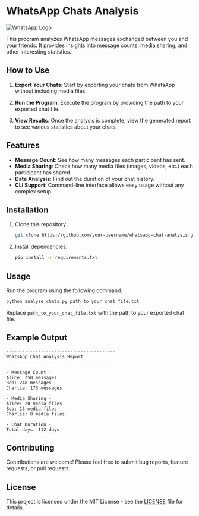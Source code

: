 # WhatsApp Chats Analysis

![WhatsApp Logo](https://static.whatsapp.net/rsrc.php/v3/yR/r/y8-PTBaP90a.png)

This program analyzes WhatsApp messages exchanged between you and your friends. It provides insights into message counts, media sharing, and other interesting statistics.

## How to Use

1. **Export Your Chats**: Start by exporting your chats from WhatsApp without including media files.

2. **Run the Program**: Execute the program by providing the path to your exported chat file.

3. **View Results**: Once the analysis is complete, view the generated report to see various statistics about your chats.

## Features

- **Message Count**: See how many messages each participant has sent.
- **Media Sharing**: Check how many media files (images, videos, etc.) each participant has shared.
- **Date Analysis**: Find out the duration of your chat history.
- **CLI Support**: Command-line interface allows easy usage without any complex setup.

## Installation

1. Clone this repository:

    ```bash
    git clone https://github.com/your-username/whatsapp-chat-analysis.git
    ```

2. Install dependencies:

    ```bash
    pip install -r requirements.txt
    ```

## Usage

Run the program using the following command:

```bash
python analyze_chats.py path_to_your_chat_file.txt
```

Replace `path_to_your_chat_file.txt` with the path to your exported chat file.

## Example Output

```text
-----------------------------------------
WhatsApp Chat Analysis Report
-----------------------------------------

- Message Count -
Alice: 350 messages
Bob: 248 messages
Charlie: 173 messages

- Media Sharing -
Alice: 20 media files
Bob: 15 media files
Charlie: 8 media files

- Chat Duration -
Total days: 112 days
```

## Contributing

Contributions are welcome! Please feel free to submit bug reports, feature requests, or pull requests.

## License

This project is licensed under the MIT License - see the [LICENSE](LICENSE) file for details.